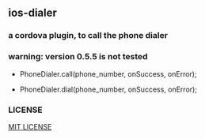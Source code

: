 ## ios-dialer

### a cordova plugin, to call the phone dialer
### warning: version 0.5.5 is not tested

* PhoneDialer.call(phone_number, onSuccess, onError);
    
* PhoneDialer.dial(phone_number, onSuccess, onError);

### LICENSE

[MIT LICENSE](http://opensource.org/licenses/MIT)

